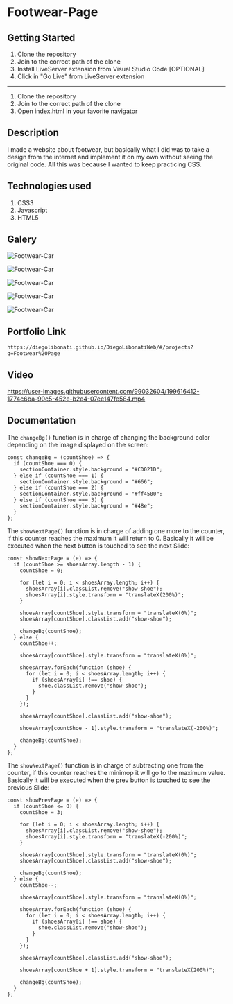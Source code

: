 # Footwear-Page

## Getting Started

1. Clone the repository
2. Join to the correct path of the clone
3. Install LiveServer extension from Visual Studio Code [OPTIONAL]
4. Click in "Go Live" from LiveServer extension

---

1. Clone the repository
2. Join to the correct path of the clone
3. Open index.html in your favorite navigator

## Description

I made a website about footwear, but basically what I did was to take a design from the internet and implement it on my own without seeing the original code. All this was because I wanted to keep practicing CSS.

## Technologies used

1. CSS3
2. Javascript
3. HTML5

## Galery

![Footwear-Car](https://raw.githubusercontent.com/DiegoLibonati/DiegoLibonatiWeb/main/data/projects/Css/Imagenes/footwear-0.jpg)

![Footwear-Car](https://raw.githubusercontent.com/DiegoLibonati/DiegoLibonatiWeb/main/data/projects/Css/Imagenes/footwear-1.jpg)

![Footwear-Car](https://raw.githubusercontent.com/DiegoLibonati/DiegoLibonatiWeb/main/data/projects/Css/Imagenes/footwear-2.jpg)

![Footwear-Car](https://raw.githubusercontent.com/DiegoLibonati/DiegoLibonatiWeb/main/data/projects/Css/Imagenes/footwear-3.jpg)

![Footwear-Car](https://raw.githubusercontent.com/DiegoLibonati/DiegoLibonatiWeb/main/data/projects/Css/Imagenes/footwear-4.jpg)

## Portfolio Link

`https://diegolibonati.github.io/DiegoLibonatiWeb/#/projects?q=Footwear%20Page`

## Video

https://user-images.githubusercontent.com/99032604/199616412-1774c6ba-90c5-452e-b2e4-07ee147fe584.mp4

## Documentation

The `changeBg()` function is in charge of changing the background color depending on the image displayed on the screen:

```
const changeBg = (countShoe) => {
  if (countShoe === 0) {
    sectionContainer.style.background = "#CD021D";
  } else if (countShoe === 1) {
    sectionContainer.style.background = "#666";
  } else if (countShoe === 2) {
    sectionContainer.style.background = "#ff4500";
  } else if (countShoe === 3) {
    sectionContainer.style.background = "#48e";
  }
};
```

The `showNextPage()` function is in charge of adding one more to the counter, if this counter reaches the maximum it will return to 0. Basically it will be executed when the next button is touched to see the next Slide:

```
const showNextPage = (e) => {
  if (countShoe >= shoesArray.length - 1) {
    countShoe = 0;

    for (let i = 0; i < shoesArray.length; i++) {
      shoesArray[i].classList.remove("show-shoe");
      shoesArray[i].style.transform = "translateX(200%)";
    }

    shoesArray[countShoe].style.transform = "translateX(0%)";
    shoesArray[countShoe].classList.add("show-shoe");

    changeBg(countShoe);
  } else {
    countShoe++;

    shoesArray[countShoe].style.transform = "translateX(0%)";

    shoesArray.forEach(function (shoe) {
      for (let i = 0; i < shoesArray.length; i++) {
        if (shoesArray[i] !== shoe) {
          shoe.classList.remove("show-shoe");
        }
      }
    });

    shoesArray[countShoe].classList.add("show-shoe");

    shoesArray[countShoe - 1].style.transform = "translateX(-200%)";

    changeBg(countShoe);
  }
};
```

The `showNextPage()` function is in charge of subtracting one from the counter, if this counter reaches the minimop it will go to the maximum value. Basically it will be executed when the prev button is touched to see the previous Slide:

```
const showPrevPage = (e) => {
  if (countShoe <= 0) {
    countShoe = 3;

    for (let i = 0; i < shoesArray.length; i++) {
      shoesArray[i].classList.remove("show-shoe");
      shoesArray[i].style.transform = "translateX(-200%)";
    }

    shoesArray[countShoe].style.transform = "translateX(0%)";
    shoesArray[countShoe].classList.add("show-shoe");

    changeBg(countShoe);
  } else {
    countShoe--;

    shoesArray[countShoe].style.transform = "translateX(0%)";

    shoesArray.forEach(function (shoe) {
      for (let i = 0; i < shoesArray.length; i++) {
        if (shoesArray[i] !== shoe) {
          shoe.classList.remove("show-shoe");
        }
      }
    });

    shoesArray[countShoe].classList.add("show-shoe");

    shoesArray[countShoe + 1].style.transform = "translateX(200%)";

    changeBg(countShoe);
  }
};
```
